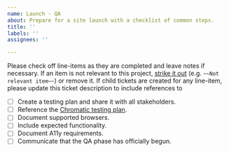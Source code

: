 ```yaml
---
name: Launch - QA
about: Prepare for a site launch with a checklist of common steps.
title: ''
labels: ''
assignees: ''

---
```


Please check off line-items as they are completed and leave notes if necessary.
If an item is not relevant to this project, [strike it out](https://docs.github.com/en/github/writing-on-github/basic-writing-and-formatting-syntax#styling-text)
(e.g. `~~Not relevant item~~`) or remove it. If child tickets are created for
any line-item, please update this ticket description to include references to

- [ ] Create a testing plan and share it with all stakeholders.
- [ ] Reference the [Chromatic testing plan](https://docs.google.com/document/d/1l0TA64OII2yu8DICWu-sFvE_MgBPoW3zXQn9VUQQKVY/edit#).
- [ ] Document supported browsers.
- [ ] Include expected functionality.
- [ ] Document A11y requirements.
- [ ] Communicate that the QA phase has officially begun.
